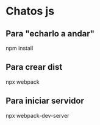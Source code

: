 # Chatos js
## Para "echarlo a andar"
npm install
## Para crear dist
npx webpack
## Para iniciar servidor
npx webpack-dev-server